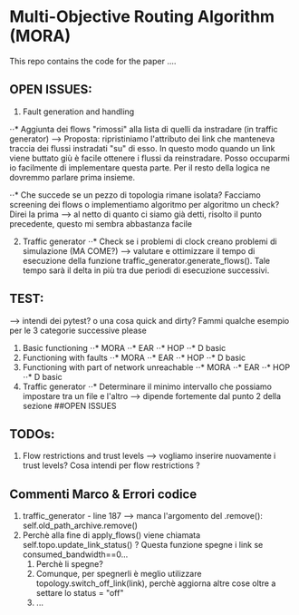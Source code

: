 # Multi-Objective Routing Algorithm (MORA)

This repo contains the code for the paper ....

## OPEN ISSUES:
1. Fault generation and handling

⋅⋅* Aggiunta dei flows "rimossi" alla lista di quelli da instradare (in traffic generator) --> Proposta: ripristiniamo l'attributo dei link che manteneva traccia dei flussi instradati "su" di esso. In questo modo quando un link viene buttato giù è facile ottenere i flussi da reinstradare. Posso occuparmi io facilmente di implementare questa parte. Per il resto della logica ne dovremmo parlare prima insieme.

⋅⋅* Che succede se un pezzo di topologia rimane isolata? Facciamo screening dei flows o implementiamo algoritmo per algoritmo un check? Direi la prima --> al netto di quanto ci siamo già detti, risolto il punto precedente, questo mi sembra abbastanza facile

2. Traffic generator
⋅⋅* Check se i problemi di clock creano problemi di simulazione (MA COME?) --> valutare e ottimizzare il tempo di esecuzione della funzione traffic_generator.generate_flows(). Tale tempo sarà il delta in più tra due periodi di esecuzione successivi.

## TEST:
--> intendi dei pytest? o una cosa quick and dirty?
Fammi qualche esempio per le 3 categorie successive please
1. Basic functioning
⋅⋅* MORA
⋅⋅* EAR
⋅⋅* HOP
⋅⋅* D basic
2. Functioning with faults 
⋅⋅* MORA
⋅⋅* EAR
⋅⋅* HOP
⋅⋅* D basic
3. Functioning with part of network unreachable
⋅⋅* MORA
⋅⋅* EAR
⋅⋅* HOP
⋅⋅* D basic
4. Traffic generator
⋅⋅* Determinare il minimo intervallo che possiamo impostare tra un file e l'altro --> dipende fortemente dal punto 2 della sezione ##OPEN ISSUES

## TODOs:
1. Flow restrictions and trust levels --> vogliamo inserire nuovamente i trust levels? Cosa intendi per flow restrictions ?

## Commenti Marco & Errori codice
1. traffic_generator - line 187 --> manca l'argomento del .remove(): self.old_path_archive.remove()
2. Perchè alla fine di apply_flows() viene chiamata self.topo.update_link_status() ? Questa funzione spegne i link se consumed_bandwidth==0...
   1. Perchè li spegne?
   2. Comunque, per spegnerli è meglio utilizzare topology.switch_off_link(link), perchè aggiorna altre cose oltre a settare lo status = "off"
   3. ...